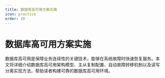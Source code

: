 ```yaml
---
title: 数据库高可用方案实施
icon: practice
order: 10
---
```


# 数据库高可用方案实施

数据库高可用是保障业务连续性的关键技术，能够在系统故障时快速恢复服务。本文将详细介绍数据库高可用架构模型、主从复制配置、自动故障转移机制以及读写分离实现方法，帮助读者构建可靠的数据库高可用环境。
